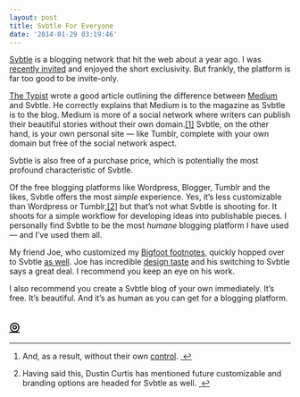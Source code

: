 ```yaml
---
layout: post
title: Svbtle For Everyone
date: '2014-01-29 03:19:46'
---
```


<p data-preserve-html-node="true"><a data-preserve-html-node="true" href="http://svbtle.com">Svbtle</a> is a blogging network that hit the web about a year ago. I was <a data-preserve-html-node="true" href="http://joshuaginter.com/a-new-start-for-my-personal-page">recently invited</a> and enjoyed the short exclusivity. But frankly, the platform is far too good to be invite-only.</p>

<p data-preserve-html-node="true"><a data-preserve-html-node="true" href="http://thetypist.com/369/svbtle-now-open-everyone/">The Typist</a> wrote a good article outlining the difference between <a data-preserve-html-node="true" href="http://medium.com">Medium</a> and Svbtle. He correctly explains that Medium is to the magazine as Svbtle is to the blog. Medium is more of a social network where writers can publish their beautiful stories without their own domain.<a data-preserve-html-node="true" href="#fn:1" id="fnref:1" title="see footnote" class="footnote">[1]</a> Svbtle, on the other hand, is your own personal site — like Tumblr, complete with your own domain but free of the social network aspect.</p>

<p data-preserve-html-node="true">Svbtle is also free of a purchase price, which is potentially the most profound characteristic of Svbtle.</p>

<p data-preserve-html-node="true">Of the free blogging platforms like Wordpress, Blogger, Tumblr and the likes, Svbtle offers the most <em data-preserve-html-node="true">simple</em> experience. Yes, it&#8217;s less customizable than Wordpress or Tumblr,<a data-preserve-html-node="true" href="#fn:2" id="fnref:2" title="see footnote" class="footnote">[2]</a> but that&#8217;s not what Svbtle is shooting for. It shoots for a simple workflow for developing ideas into publishable pieces. I personally find Svbtle to be the most <em data-preserve-html-node="true">humane</em> blogging platform I have used — and I&#8217;ve used them all.</p>

<p data-preserve-html-node="true">My friend Joe, who customized my <a data-preserve-html-node="true" href="http://www.thenewsprint.co//welcome-bigfoot">Bigfoot footnotes</a>, quickly hopped over to Svbtle <a data-preserve-html-node="true" href="http://jwie.be">as well</a>. Joe has incredible <a data-preserve-html-node="true" href="http://collectif.co">design taste</a> and his switching to Svbtle says a great deal. I recommend you keep an eye on his work.</p>

<p data-preserve-html-node="true">I also recommend you create a Svbtle blog of your own immediately. It&#8217;s free. It&#8217;s beautiful. And it&#8217;s as human as you can get for a blogging platform. </p>

<h2 data-preserve-html-node="true"><a data-preserve-html-node="true" href="http://thenewsprint.co/blog/svbtle-for-everyone">◎</a></h2>

<div data-preserve-html-node="true" class="footnotes">
<hr data-preserve-html-node="true" />
<ol data-preserve-html-node="true">

<li data-preserve-html-node="true" id="fn:1">
<p data-preserve-html-node="true">And, as a result, without their own <a data-preserve-html-node="true" href="https://medium.com/writers-on-writing/336300490cbb">control</a>. <a data-preserve-html-node="true" href="#fnref:1" title="return to article" class="reversefootnote">&#160;&#8617;</a></p>
</li>

<li data-preserve-html-node="true" id="fn:2">
<p data-preserve-html-node="true">Having said this, Dustin Curtis has mentioned future customizable and branding options are headed for Svbtle as well. <a data-preserve-html-node="true" href="#fnref:2" title="return to article" class="reversefootnote">&#160;&#8617;</a></p>
</li>

</ol>
</div>